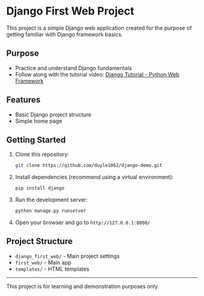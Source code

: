 # Django First Web Project

This project is a simple Django web application created for the purpose of getting familiar with Django framework basics.

## Purpose

- Practice and understand Django fundamentals
- Follow along with the tutorial video: [Django Tutorial - Python Web Framework](https://www.youtube.com/watch?v=nGIg40xs9e4&t)

## Features

- Basic Django project structure
- Simple home page

## Getting Started

1. Clone this repository:
   ```bash
   git clone https://github.com/duyle1062/django-demo.git
   ```
2. Install dependencies (recommend using a virtual environment):
   ```bash
   pip install django
   ```
3. Run the development server:
   ```bash
   python manage.py runserver
   ```
4. Open your browser and go to `http://127.0.0.1:8000/`

## Project Structure

- `django_first_web/` - Main project settings
- `first_web/` - Main app
- `templates/` - HTML templates

---

This project is for learning and demonstration purposes only.
